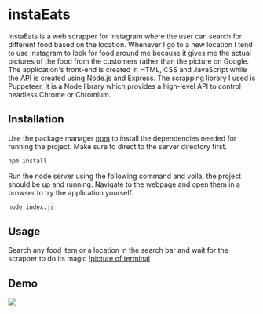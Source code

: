 # instaEats
InstaEats is a web scrapper for Instagram where the user can search for different food based on the location. Whenever I go to a new location I tend to use Instagram to look for food around me because it gives me the actual pictures of the food from the customers rather than the picture on Google.
The application's front-end is created in HTML, CSS and JavaScript while the API is created using Node.js and Express. The scrapping library I used is Puppeteer, it is a Node library which provides a high-level API to control headless Chrome or Chromium.

## Installation

Use the package manager [npm](https://www.npmjs.com/) to install the dependencies needed for running the project. Make sure to direct to the server directory first.

```bash
npm install
```
Run the node server using the following command and voila, the project should be up and running. Navigate to the webpage and open them in a browser to try the application yourself.
```bash
node index.js
```
## Usage
Search any food item or a location in the search bar and wait for the scrapper to do its magic
[!picture of terminal](https://github.com/prabhnoorsinghchawla/instaEats/blob/master/scrape_terminal.png)

## Demo
[<img src="https://img.youtube.com/vi/iJLAaFplbw4/hqdefault.jpg">](https://youtu.be/iJLAaFplbw4)